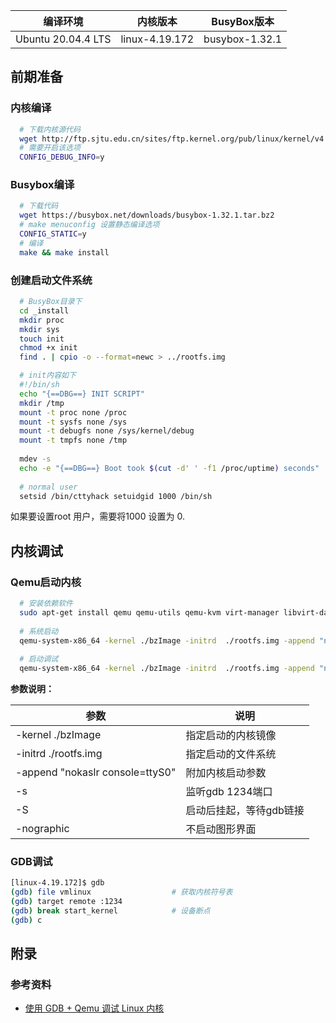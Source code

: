 | 编译环境           | 内核版本       | BusyBox版本    |
| ------------------ | -------------- | -------------- |
| Ubuntu 20.04.4 LTS | linux-4.19.172 | busybox-1.32.1 |



## 前期准备

### 内核编译

```bash
  # 下载内核源代码
  wget http://ftp.sjtu.edu.cn/sites/ftp.kernel.org/pub/linux/kernel/v4.x/linux-4.19.172.tar.gz
  # 需要开启该选项
  CONFIG_DEBUG_INFO=y 
```

### Busybox编译

```bash
  # 下载代码
  wget https://busybox.net/downloads/busybox-1.32.1.tar.bz2
  # make menuconfig 设置静态编译选项
  CONFIG_STATIC=y
  # 编译
  make && make install
```

### 创建启动文件系统

```bash
  # BusyBox目录下
  cd _install
  mkdir proc
  mkdir sys
  touch init
  chmod +x init
  find . | cpio -o --format=newc > ../rootfs.img
```

```bash
  # init内容如下
  #!/bin/sh
  echo "{==DBG==} INIT SCRIPT"
  mkdir /tmp
  mount -t proc none /proc
  mount -t sysfs none /sys
  mount -t debugfs none /sys/kernel/debug
  mount -t tmpfs none /tmp
  
  mdev -s 
  echo -e "{==DBG==} Boot took $(cut -d' ' -f1 /proc/uptime) seconds"
  
  # normal user
  setsid /bin/cttyhack setuidgid 1000 /bin/sh
```
 如果要设置root 用户，需要将1000 设置为 0.



## 内核调试

### Qemu启动内核

```bash
  # 安装依赖软件
  sudo apt-get install qemu qemu-utils qemu-kvm virt-manager libvirt-daemon-system libvirt-clients bridge-utils
  
  # 系统启动
  qemu-system-x86_64 -kernel ./bzImage -initrd  ./rootfs.img -append "nokaslr console=ttyS0" -nographic
  
  # 启动调试
  qemu-system-x86_64 -kernel ./bzImage -initrd  ./rootfs.img -append "nokaslr console=ttyS0" -s -S -nographic
```

**参数说明：**

| 参数                            | 说明                    |
| ------------------------------- | ----------------------- |
| -kernel ./bzImage               | 指定启动的内核镜像      |
| -initrd ./rootfs.img            | 指定启动的文件系统      |
| -append "nokaslr console=ttyS0" | 附加内核启动参数        |
| -s                              | 监听gdb 1234端口        |
| -S                              | 启动后挂起，等待gdb链接 |
| -nographic                      | 不启动图形界面          |

### GDB调试

```bash
[linux-4.19.172]$ gdb 
(gdb) file vmlinux					# 获取内核符号表
(gdb) target remote :1234
(gdb) break start_kernel			# 设备断点
(gdb) c
```



## 附录

### 参考资料

* [使用 GDB + Qemu 调试 Linux 内核](https://www.ebpf.top/post/qemu_gdb_busybox_debug_kernel/)

